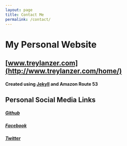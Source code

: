 ```yaml
---
layout: page
title: Contact Me
permalink: /contact/
---
```


# My Personal Website
## [www.treylanzer.com](http://www.treylanzer.com/home/)
#### Created using [Jekyll](https://jekyllrb.com/) and Amazon Route 53

## Personal Social Media Links
##### [Github](https://github.com/TexasBullet26)
##### [Facebook](https://www.facebook.com/trey.lanzer)
##### [Twitter](https://twitter.com/TexasBullet26)
